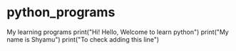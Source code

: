 # python_programs
My learning programs
print("Hi! Hello, Welcome to learn python")
print("My name is Shyamu")
print("To check adding this line")
